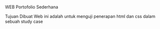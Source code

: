 WEB Portofolio Sederhana 

Tujuan Dibuat Web ini adalah untuk menguji penerapan html dan css dalam sebuah study case
